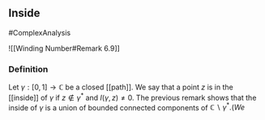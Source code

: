 ## Inside
#ComplexAnalysis 

![[Winding Number#Remark 6.9]]
### Definition
Let $\gamma:[0,1] \rightarrow \mathbb{C}$ be a closed [[path]]. We say that a point $z$ is in the [[inside]] of $\gamma$ if $z \notin \gamma^{*}$ and $I(\gamma, z) \neq 0$. The previous remark shows that the inside of $\gamma$ is a union of bounded connected components of $\mathbb{C} \backslash \gamma^{*} .(W e$